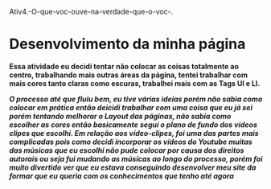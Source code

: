 Ativ4.-O-que-voc-ouve-na-verdade-que-o-voc-.
# Desenvolvimento da minha página

**Essa atividade eu decidi tentar não colocar as coisas totalmente ao centro, trabalhando mais outras áreas da página, tentei trabalhar com mais cores tanto claras como escuras, trabalhei mais com as Tags Ul e LI.**

***O processo até que fluiu bem, eu tive várias ideias porém não sabia como colocar em prática então deicidi trabalhar com uma coisa que eu já sei porém tentando melhorar o Layout das páginas, não sabia como escolher as cores então basicamente segui o plano de fundo dos vídeos clipes que escolhi. Em relação aos vídeo-clipes, foi uma das partes mais complicadas pois como decidi incorporar os vídeos do Youtube muitas das músicas que eu escolhi não pude colocar por causa dos direitos autorais ou seja fui mudando as músicas ao longo do processo, porém foi muito divertido ver que eu estava conseguindo desenvolver meu site da formar que eu queria com os conhecimentos que tenho até agora***
